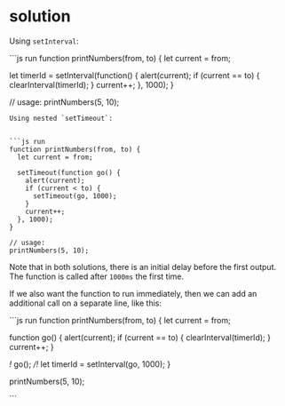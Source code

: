 # solution

Using `setInterval`:

\`\`\`js run function printNumbers\(from, to\) { let current = from;

let timerId = setInterval\(function\(\) { alert\(current\); if \(current == to\) { clearInterval\(timerId\); } current++; }, 1000\); }

// usage: printNumbers\(5, 10\);

```text
Using nested `setTimeout`:


```js run
function printNumbers(from, to) {
  let current = from;

  setTimeout(function go() {
    alert(current);
    if (current < to) {
      setTimeout(go, 1000);
    }
    current++;
  }, 1000);
}

// usage:
printNumbers(5, 10);
```

Note that in both solutions, there is an initial delay before the first output. The function is called after `1000ms` the first time.

If we also want the function to run immediately, then we can add an additional call on a separate line, like this:

\`\`\`js run function printNumbers\(from, to\) { let current = from;

function go\(\) { alert\(current\); if \(current == to\) { clearInterval\(timerId\); } current++; }

_!_ go\(\); _/!_ let timerId = setInterval\(go, 1000\); }

printNumbers\(5, 10\);

\`\`\`

